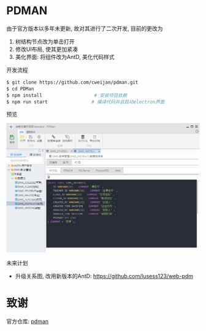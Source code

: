 # PDMAN

由于官方版本以多年未更新, 故对其进行了二次开发, 目前的更改为
1. 树结构节点改为单击打开
2. 修改UI布局, 使其更加紧凑
3. 美化界面: 将组件改为AntD, 美化代码样式


开发流程

```bash
$ git clone https://github.com/cweijan/pdman.git
$ cd PDMan
$ npm install                   # 安装项目依赖
$ npm run start                # 编译代码并且启动electron界面
```
预览

![preview](preview.png)

未来计划
- 升级关系图, 改用新版本的AntD: https://github.com/lusess123/web-pdm

# 致谢
官方仓库: [pdman](https://gitee.com/robergroup/pdman)
